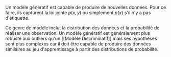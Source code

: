 

Un modèle génératif est capable de produire de nouvelles données. Pour ce faire, ils capturent la loi jointe $p(x,y)$ ou simplement $p(x)$ s'il n'y a pas d'étiquette.

Ce genre de modèle inclut la distribution des données et la probabilité de réaliser une observation. Un modèle génératif est généralement plus robuste aux outliers qu'un [[Modèle Discriminatif]] mais ses hypothèses sont plus complexes car il doit être capable de produire des données similaires au jeu d'apprentissage à partir des distributions de probabilité.